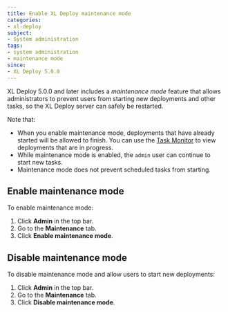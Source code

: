 ```yaml
---
title: Enable XL Deploy maintenance mode
categories:
- xl-deploy
subject:
- System administration
tags:
- system administration
- maintenance mode
since:
- XL Deploy 5.0.0
---
```


XL Deploy 5.0.0 and later includes a *maintenance mode* feature that allows administrators to prevent users from starting new deployments and other tasks, so the XL Deploy server can safely be restarted.

Note that:

* When you enable maintenance mode, deployments that have already started will be allowed to finish. You can use the [Task Monitor](/xl-deploy/how-to/monitor-and-reassign-deployment-tasks.html) to view deployments that are in progress.
* While maintenance mode is enabled, the `admin` user can continue to start new tasks.
* Maintenance mode does not prevent scheduled tasks from starting.

## Enable maintenance mode

To enable maintenance mode:

1. Click **Admin** in the top bar.
2. Go to the **Maintenance** tab.
3. Click **Enable maintenance mode**.

## Disable maintenance mode

To disable maintenance mode and allow users to start new deployments:

1. Click **Admin** in the top bar.
2. Go to the **Maintenance** tab.
3. Click **Disable maintenance mode**.
